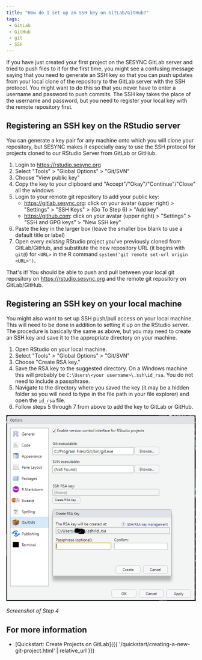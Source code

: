 ```yaml
---
title: "How do I set up an SSH key on GitLab/GitHub?"
tags:
 - GitLab
 - GitHub
 - git
 - SSH
---
```


If you have just created your first project on the SESYNC GitLab server and tried to push files to it for the first time, you might see a confusing message saying that you need to generate an SSH key so that you can push updates from your local clone of the repository to the GitLab server with the SSH protocol. You might want to do this so that you never have to enter a username and password to push commits. The SSH key takes the place of the username and password, but you need to register your local key with the remote repository first. 

## Registering an SSH key on the RStudio server

You can generate a key pair for any machine onto which you will clone your repository, but SESYNC makes it especially easy to use the SSH protocol for projects cloned to our RStudio Server from GitLab or GitHub.

1.  Login to <https://rstudio.sesync.org>
2.  Select "Tools" > "Global Options" > "Git/SVN"
3.  Choose "View public key"
4.  Copy the key to your clipboard and
    "Accept"/"Okay"/"Continue"/"Close" all the windows
5.  Login to your remote git repository to add your public key:
    -   <https://gitlab.sesync.org>: click on your avatar (upper
        right) > "Settings" > "SSH Keys" > (Go To Step 6) >
        "Add key"
    -   <https://github.com>: click on your avatar (upper right) >
        "Settings" > "SSH and GPG keys" > "New SSH key"
6.  Paste the key in the larger box (leave the smaller box blank to use a default title or label)
7.  Open every *existing* RStudio project you've previously cloned from GitLab/GitHub, and substitute the new repository URL (it begins with `git@`) for `<URL>` in the R command `system('git remote set-url origin <URL>')`.

That's it! You should be able to push and pull between your local git
repository on <https://rstudio.sesync.org> and the remote git repository on GitLab/GitHub. 

## Registering an SSH key on your local machine

You might also want to set up SSH push/pull access on your local machine. This will need to be done in addition to setting it up on the RStudio server. The procedure is basically the same as above, but you may need to create an SSH key and save it to the appropriate directory on your machine.

1. Open RStudio on your local machine.
2. Select "Tools" > "Global Options" > "Git/SVN"
3. Choose "Create RSA key."
4. Save the RSA key to the suggested directory. On a Windows machine this will probably be `C:\Users\<your username>\.ssh\id_rsa`. You do not need to include a passphrase.
5. Navigate to the directory where you saved the key (it may be a hidden folder so you will need to type in the file path in your file explorer) and open the `id_rsa` file.
6. Follow steps 5 through 7 from above to add the key to GitLab or GitHub.

![](/assets/images/rsakeyscreenshot.PNG)

*Screenshot of Step 4*

## For more information

- [Quickstart: Create Projects on GitLab]({{ '/quickstart/creating-a-new-git-project.html' | relative_url }}) 
